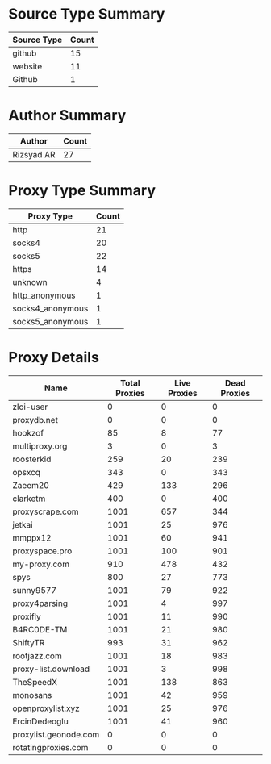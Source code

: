 # Source Type Summary

| Source Type | Count |
|-------------|-------|
| github | 15 |
| website | 11 |
| Github | 1 |


# Author Summary

| Author | Count |
|--------|-------|
| Rizsyad AR | 27 |


# Proxy Type Summary

| Proxy Type | Count |
|------------|-------|
| http | 21 |
| socks4 | 20 |
| socks5 | 22 |
| https | 14 |
| unknown | 4 |
| http_anonymous | 1 |
| socks4_anonymous | 1 |
| socks5_anonymous | 1 |


# Proxy Details

| Name | Total Proxies | Live Proxies | Dead Proxies |
|------|---------------|--------------|---------------|
| zloi-user | 0 | 0 | 0 |
| proxydb.net | 0 | 0 | 0 |
| hookzof | 85 | 8 | 77 |
| multiproxy.org | 3 | 0 | 3 |
| roosterkid | 259 | 20 | 239 |
| opsxcq | 343 | 0 | 343 |
| Zaeem20 | 429 | 133 | 296 |
| clarketm | 400 | 0 | 400 |
| proxyscrape.com | 1001 | 657 | 344 |
| jetkai | 1001 | 25 | 976 |
| mmppx12 | 1001 | 60 | 941 |
| proxyspace.pro | 1001 | 100 | 901 |
| my-proxy.com | 910 | 478 | 432 |
| spys | 800 | 27 | 773 |
| sunny9577 | 1001 | 79 | 922 |
| proxy4parsing | 1001 | 4 | 997 |
| proxifly | 1001 | 11 | 990 |
| B4RC0DE-TM | 1001 | 21 | 980 |
| ShiftyTR | 993 | 31 | 962 |
| rootjazz.com | 1001 | 18 | 983 |
| proxy-list.download | 1001 | 3 | 998 |
| TheSpeedX | 1001 | 138 | 863 |
| monosans | 1001 | 42 | 959 |
| openproxylist.xyz | 1001 | 25 | 976 |
| ErcinDedeoglu | 1001 | 41 | 960 |
| proxylist.geonode.com | 0 | 0 | 0 |
| rotatingproxies.com | 0 | 0 | 0 |
